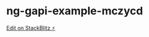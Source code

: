 # ng-gapi-example-mczycd

[Edit on StackBlitz ⚡️](https://stackblitz.com/edit/ng-gapi-example-mczycd)